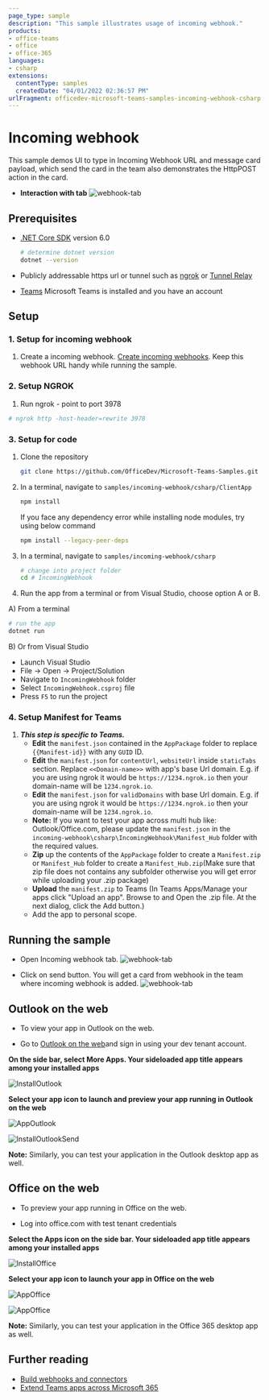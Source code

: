 ```yaml
---
page_type: sample
description: "This sample illustrates usage of incoming webhook."
products:
- office-teams
- office
- office-365
languages:
- csharp
extensions:
  contentType: samples
  createdDate: "04/01/2022 02:36:57 PM"
urlFragment: officedev-microsoft-teams-samples-incoming-webhook-csharp
---
```


# Incoming webhook

This sample demos UI to type in Incoming Webhook URL and message card payload, which send the card in the team also demonstrates the HttpPOST action in the card. 

- **Interaction with tab**
![webhook-tab ](IncomingWebhook/Images/webhook-app.gif)


## Prerequisites

- [.NET Core SDK](https://dotnet.microsoft.com/download) version 6.0

  ```bash
  # determine dotnet version
  dotnet --version
  ```
- Publicly addressable https url or tunnel such as [ngrok](https://ngrok.com/) or [Tunnel Relay](https://github.com/OfficeDev/microsoft-teams-tunnelrelay) 

- [Teams](https://teams.microsoft.com) Microsoft Teams is installed and you have an account

## Setup

### 1. Setup for incoming webhook

1) Create a incoming webhook. [Create incoming webhooks](https://docs.microsoft.com/en-us/microsoftteams/platform/webhooks-and-connectors/how-to/add-incoming-webhook). Keep this webhook URL handy while running the sample.

### 2. Setup NGROK
1) Run ngrok - point to port 3978

```bash
# ngrok http -host-header=rewrite 3978
```

### 3. Setup for code

1) Clone the repository
   ```bash
   git clone https://github.com/OfficeDev/Microsoft-Teams-Samples.git
   ```

1) In a terminal, navigate to `samples/incoming-webhook/csharp/ClientApp`

    ```bash
    npm install
    ```

    If you face any dependency error while installing node modules, try using below command

    ```bash
    npm install --legacy-peer-deps
    ```

1) In a terminal, navigate to `samples/incoming-webhook/csharp`

    ```bash
    # change into project folder
    cd # IncomingWebhook
    ```

1) Run the app from a terminal or from Visual Studio, choose option A or B.

  A) From a terminal

  ```bash
  # run the app
  dotnet run
  ```

  B) Or from Visual Studio

  - Launch Visual Studio
  - File -> Open -> Project/Solution
  - Navigate to `IncomingWebhook` folder
  - Select `IncomingWebhook.csproj` file
  - Press `F5` to run the project

### 4. Setup Manifest for Teams
1) __*This step is specific to Teams.*__
    - **Edit** the `manifest.json` contained in the  `AppPackage` folder to replace `{{Manifest-id}}` with any `GUID` ID.
    - **Edit** the `manifest.json` for `contentUrl`, `websiteUrl` inside `staticTabs` section. Replace `<<Domain-name>>` with app's base Url domain. E.g. if you are using ngrok it would be `https://1234.ngrok.io` then your domain-name will be `1234.ngrok.io`.
    - **Edit** the `manifest.json` for `validDomains` with base Url domain. E.g. if you are using ngrok it would be `https://1234.ngrok.io` then your domain-name will be `1234.ngrok.io`.
    - **Note:** If you want to test your app across multi hub like: Outlook/Office.com, please update the `manifest.json` in the `incoming-webhook\csharp\IncomingWebhook\Manifest_Hub` folder with the required values.
    - **Zip** up the contents of the `AppPackage` folder to create a `Manifest.zip` or `Manifest_Hub` folder to create a `Manifest_Hub.zip`(Make sure that zip file does not contains any subfolder otherwise you will get error while uploading your .zip package)
    - **Upload** the `manifest.zip` to Teams (In Teams Apps/Manage your apps click "Upload an app". Browse to and Open the .zip file. At the next dialog, click the Add button.)
    - Add the app to personal scope.


## Running the sample
- Open Incoming webhook tab.
![webhook-tab ](IncomingWebhook/Images/incoming-webhook-page.png)

- Click on send button. You will get a card from webhook in the team where incoming webhook is added.
![webhook-tab ](IncomingWebhook/Images/incoming-webhook-card.png)

## Outlook on the web

- To view your app in Outlook on the web.

- Go to [Outlook on the web](https://outlook.office.com/mail/)and sign in using your dev tenant account.

**On the side bar, select More Apps. Your sideloaded app title appears among your installed apps**

![InstallOutlook](IncomingWebhook/Images/InstallOutlook.png)

**Select your app icon to launch and preview your app running in Outlook on the web**

![AppOutlook](IncomingWebhook/Images/AppOutlook.png)

![InstallOutlookSend](IncomingWebhook/Images/InstallOutlookSend.png)

**Note:** Similarly, you can test your application in the Outlook desktop app as well.

## Office on the web

- To preview your app running in Office on the web.

- Log into office.com with test tenant credentials

**Select the Apps icon on the side bar. Your sideloaded app title appears among your installed apps**

![InstallOffice](IncomingWebhook/Images/InstallOffice.png)

**Select your app icon to launch your app in Office on the web**

![AppOffice](IncomingWebhook/Images/AppOffice.png)  

![AppOffice](IncomingWebhook/Images/InstallOfficeSend.png)

**Note:** Similarly, you can test your application in the Office 365 desktop app as well.

## Further reading

- [Build webhooks and connectors ](https://docs.microsoft.com/en-us/microsoftteams/platform/webhooks-and-connectors/what-are-webhooks-and-connectors)
- [Extend Teams apps across Microsoft 365](https://learn.microsoft.com/en-us/microsoftteams/platform/m365-apps/overview)